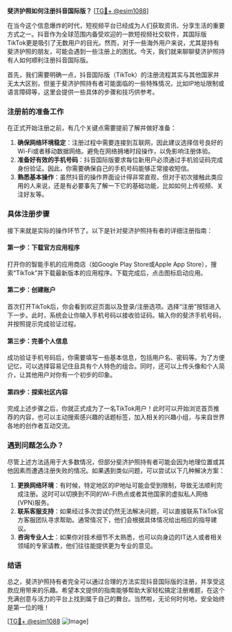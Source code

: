 **斐济护照如何注册抖音国际版？** [[TG💪+ @esim1088](https://t.me/s/esim1088)]

在当今这个信息爆炸的时代，短视频平台已经成为人们获取资讯、分享生活的重要方式之一。抖音作为全球范围内备受欢迎的一款短视频社交软件，其国际版TikTok更是吸引了无数用户的目光。然而，对于一些海外用户来说，尤其是持有斐济护照的朋友，可能会遇到一些注册上的困扰。今天，我们就来聊聊斐济护照持有人如何顺利注册抖音国际版。

首先，我们需要明确一点，抖音国际版（TikTok）的注册流程其实与其他国家并无太大区别，但鉴于斐济护照持有者可能面临的一些特殊情况，比如IP地址限制或语言障碍等，这里会提供一些具体的步骤和技巧供参考。

### 注册前的准备工作

在正式开始注册之前，有几个关键点需要提前了解并做好准备：

1. **确保网络环境稳定**：注册过程中需要连接到互联网，因此建议选择信号良好的Wi-Fi或者移动数据网络。避免在网络拥堵时段操作，以免影响注册体验。
2. **准备好有效的手机号码**：抖音国际版要求每位新用户必须通过手机验证码完成身份验证。因此，你需要确保自己的手机号码能够正常接收短信。
3. **熟悉基本操作**：虽然抖音的操作界面设计得非常直观，但对于初次接触此类应用的人来说，还是有必要事先了解一下它的基础功能，比如如何上传视频、关注好友等。

### 具体注册步骤

接下来就是实际的操作环节了。以下是针对斐济护照持有者的详细注册指南：

#### 第一步：下载官方应用程序

打开你的智能手机的应用商店（如Google Play Store或Apple App Store），搜索“TikTok”并下载最新版本的应用程序。下载完成后，点击图标启动应用。

#### 第二步：创建账户

首次打开TikTok后，你会看到欢迎页面以及登录/注册选项。选择“注册”按钮进入下一步。此时，系统会让你输入手机号码以接收验证码。输入你的斐济手机号码，并按照提示完成验证过程。

#### 第三步：完善个人信息

成功验证手机号码后，你需要填写一些基本信息，包括用户名、密码等。为了方便记忆，可以选择容易记住且具有个人特色的组合。同时，还可以上传头像和个人简介，让其他用户对你有一个初步的印象。

#### 第四步：探索社区内容

完成上述步骤之后，你就正式成为了一名TikTok用户！此时可以开始浏览首页推荐的内容，也可以主动搜索感兴趣的话题标签，加入相关的兴趣小组，与来自世界各地的创作者互动交流。

### 遇到问题怎么办？

尽管上述方法适用于大多数情况，但部分斐济护照持有者可能会因为地理位置或其他因素而遭遇注册失败的情况。如果遇到类似问题，可以尝试以下几种解决方案：

1. **更换网络环境**：有时候，特定地区的IP地址可能会受到限制，导致无法顺利完成注册。这时可以切换到不同的Wi-Fi热点或者其他国家的虚拟私人网络(VPN)服务。
2. **联系客服支持**：如果经过多次尝试仍然无法解决问题，可以直接联系TikTok官方客服团队寻求帮助。通常情况下，他们会根据具体情况给出相应的指导建议。
3. **咨询专业人士**：如果你对技术细节不太熟悉，也可以向身边的IT达人或者相关领域的专家请教，他们往往能提供更为专业的意见。

### 结语

总之，斐济护照持有者完全可以通过合理的方法实现抖音国际版的注册，并享受这款应用带来的乐趣。希望本文提供的指南能够帮助大家轻松搞定注册难题，在这个充满创意与活力的平台上找到属于自己的舞台。当然啦，无论何时何地，安全始终是第一位的哦！

[[TG💪+ @esim1088](https://t.me/s/esim1088) ![Image](https://i.postimg.cc/4NQfJmqS/Snipaste-2025-05-13-00-14-12.png)]